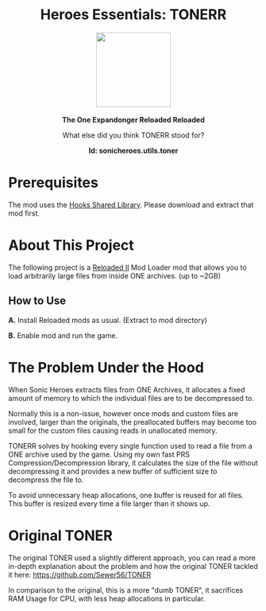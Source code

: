 <div align="center">
	<h1>Heroes Essentials: TONERR</h1>
	<img src="https://i.imgur.com/BjPn7rU.png" width="150" align="center" />
	<br/> <br/>
	<strong>The One Expandonger Reloaded Reloaded</strong>
    <p>What else did you think TONERR stood for?</p>
<b>Id: sonicheroes.utils.toner</b>
</div>

# Prerequisites
The mod uses the [Hooks Shared Library](https://github.com/Sewer56/Reloaded.SharedLib.Hooks).
Please download and extract that mod first.

# About This Project

The following project is a [Reloaded II](https://github.com/Reloaded-Project/Reloaded-II) Mod Loader mod that allows you to load arbitrarily large files from inside ONE archives. (up to ~2GB)

## How to Use
**A.** Install Reloaded mods as usual. (Extract to mod directory)

**B.** Enable mod and run the game.

# The Problem Under the Hood

When Sonic Heroes extracts files from ONE Archives, it allocates a fixed amount of memory to which the individual files are to be decompressed to. 

Normally this is a non-issue, however once mods and custom files are involved, larger than the originals, the preallocated buffers may become too small for the custom files causing reads in unallocated memory. 

TONERR solves by hooking every single function used to read a file from a ONE archive used by the game. Using my own fast PRS Compression/Decompression library, it calculates the size of the file without decompressing it and provides a new buffer of sufficient size to decompress the file to.

To avoid unnecessary heap allocations, one buffer is reused for all files. This buffer is resized every time a file larger than it shows up.

# Original TONER

The original TONER used a slightly different approach, you can read a more in-depth explanation about the problem and how the original TONER tackled it here: https://github.com/Sewer56/TONER

In comparison to the original, this is a more "dumb TONER", it sacrifices RAM Usage for CPU, with less heap allocations in particular.

